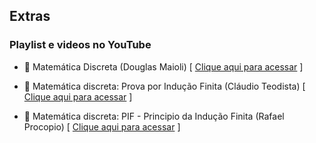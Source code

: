 ## Extras

### Playlist e videos no YouTube
- 🎥 Matemática Discreta (Douglas Maioli) [ [Clique aqui para acessar](https://www.youtube.com/playlist?list=PLrOyM49ctTx-HWypJVvn_zMO1o7oOAfVx) ]   

- 🎥 Matemática discreta: Prova por Indução Finita (Cláudio Teodista) [ [Clique aqui para acessar](https://www.youtube.com/watch?v=xA9DUC2dzTg) ]

- 🎥 Matemática discreta: PIF - Principio da Indução Finita (Rafael Procopio) [ [Clique aqui para acessar](https://www.youtube.com/watch?v=PzHYlqL4Hpw) ]
